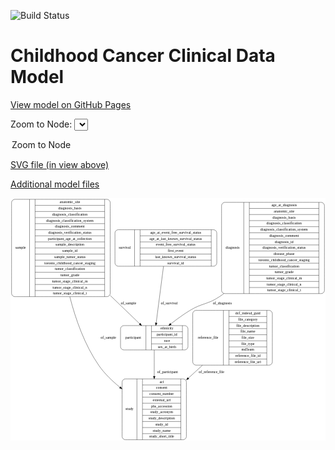 <link rel='stylesheet' href="assets/style.css">
<link rel='stylesheet' href="https://unpkg.com/leaflet@1.5.1/dist/leaflet.css" integrity="sha512-xwE/Az9zrjBIphAcBb3F6JVqxf46+CDLwfLMHloNu6KEQCAWi6HcDUbeOfBIptF7tcCzusKFjFw2yuvEpDL9wQ==" crossorigin="">
<script type="text/javascript" src="https://code.jquery.com/jquery-3.2.1.min.js"></script>
<script type="text/javascript"  src="https://unpkg.com/leaflet@1.5.1/dist/leaflet.js"></script>
<script type="text/javascript" src="assets/actions.js"></script>

![Build Status](https://github.com/CBIIT/c3d-model/actions/workflows/model-test-and-deploy.yml/badge.svg)

# Childhood Cancer Clinical Data Model

[View model on GitHub Pages](https://cbiit.github.io/c3d-model/)


Zoom to Node: <select id="node_select">
  <option value="">Zoom to Node</option>
</select>
<div id="model"></div>

<p>
<a href="./model-desc/c3d-model.svg">SVG file (in view above)</a>
<p>
<a href="./model-desc">Additional model files</a>
<div id='graph' style='display:off;'>
<svg width="1191pt" height="918pt"
 viewBox="0.00 0.00 1191.00 918.00" xmlns="http://www.w3.org/2000/svg" xmlns:xlink="http://www.w3.org/1999/xlink">
<g id="graph0" class="graph" transform="scale(1 1) rotate(0) translate(4 914)">
<title>Perl</title>
<polygon fill="#ffffff" stroke="transparent" points="-4,4 -4,-914 1187,-914 1187,4 -4,4"/>
<!-- study -->
<g id="node1" class="node">
<title>study</title>
<path fill="none" stroke="#000000" d="M430,-.5C430,-.5 649,-.5 649,-.5 655,-.5 661,-6.5 661,-12.5 661,-12.5 661,-218.5 661,-218.5 661,-224.5 655,-230.5 649,-230.5 649,-230.5 430,-230.5 430,-230.5 424,-230.5 418,-224.5 418,-218.5 418,-218.5 418,-12.5 418,-12.5 418,-6.5 424,-.5 430,-.5"/>
<text text-anchor="middle" x="446" y="-111.8" font-family="Times,serif" font-size="14.00" fill="#000000">study</text>
<polyline fill="none" stroke="#000000" points="474,-.5 474,-230.5 "/>
<text text-anchor="middle" x="484.5" y="-111.8" font-family="Times,serif" font-size="14.00" fill="#000000"> </text>
<polyline fill="none" stroke="#000000" points="495,-.5 495,-230.5 "/>
<text text-anchor="middle" x="567.5" y="-215.3" font-family="Times,serif" font-size="14.00" fill="#000000">acl</text>
<polyline fill="none" stroke="#000000" points="495,-207.5 640,-207.5 "/>
<text text-anchor="middle" x="567.5" y="-192.3" font-family="Times,serif" font-size="14.00" fill="#000000">consent</text>
<polyline fill="none" stroke="#000000" points="495,-184.5 640,-184.5 "/>
<text text-anchor="middle" x="567.5" y="-169.3" font-family="Times,serif" font-size="14.00" fill="#000000">consent_number</text>
<polyline fill="none" stroke="#000000" points="495,-161.5 640,-161.5 "/>
<text text-anchor="middle" x="567.5" y="-146.3" font-family="Times,serif" font-size="14.00" fill="#000000">external_url</text>
<polyline fill="none" stroke="#000000" points="495,-138.5 640,-138.5 "/>
<text text-anchor="middle" x="567.5" y="-123.3" font-family="Times,serif" font-size="14.00" fill="#000000">phs_accession</text>
<polyline fill="none" stroke="#000000" points="495,-115.5 640,-115.5 "/>
<text text-anchor="middle" x="567.5" y="-100.3" font-family="Times,serif" font-size="14.00" fill="#000000">study_acronym</text>
<polyline fill="none" stroke="#000000" points="495,-92.5 640,-92.5 "/>
<text text-anchor="middle" x="567.5" y="-77.3" font-family="Times,serif" font-size="14.00" fill="#000000">study_description</text>
<polyline fill="none" stroke="#000000" points="495,-69.5 640,-69.5 "/>
<text text-anchor="middle" x="567.5" y="-54.3" font-family="Times,serif" font-size="14.00" fill="#000000">study_id</text>
<polyline fill="none" stroke="#000000" points="495,-46.5 640,-46.5 "/>
<text text-anchor="middle" x="567.5" y="-31.3" font-family="Times,serif" font-size="14.00" fill="#000000">study_name</text>
<polyline fill="none" stroke="#000000" points="495,-23.5 640,-23.5 "/>
<text text-anchor="middle" x="567.5" y="-8.3" font-family="Times,serif" font-size="14.00" fill="#000000">study_short_title</text>
<polyline fill="none" stroke="#000000" points="640,-.5 640,-230.5 "/>
<text text-anchor="middle" x="650.5" y="-111.8" font-family="Times,serif" font-size="14.00" fill="#000000"> </text>
</g>
<!-- survival -->
<g id="node2" class="node">
<title>survival</title>
<path fill="none" stroke="#000000" d="M403,-656.5C403,-656.5 764,-656.5 764,-656.5 770,-656.5 776,-662.5 776,-668.5 776,-668.5 776,-782.5 776,-782.5 776,-788.5 770,-794.5 764,-794.5 764,-794.5 403,-794.5 403,-794.5 397,-794.5 391,-788.5 391,-782.5 391,-782.5 391,-668.5 391,-668.5 391,-662.5 397,-656.5 403,-656.5"/>
<text text-anchor="middle" x="428" y="-721.8" font-family="Times,serif" font-size="14.00" fill="#000000">survival</text>
<polyline fill="none" stroke="#000000" points="465,-656.5 465,-794.5 "/>
<text text-anchor="middle" x="475.5" y="-721.8" font-family="Times,serif" font-size="14.00" fill="#000000"> </text>
<polyline fill="none" stroke="#000000" points="486,-656.5 486,-794.5 "/>
<text text-anchor="middle" x="620.5" y="-779.3" font-family="Times,serif" font-size="14.00" fill="#000000">age_at_event_free_survival_status</text>
<polyline fill="none" stroke="#000000" points="486,-771.5 755,-771.5 "/>
<text text-anchor="middle" x="620.5" y="-756.3" font-family="Times,serif" font-size="14.00" fill="#000000">age_at_last_known_survival_status</text>
<polyline fill="none" stroke="#000000" points="486,-748.5 755,-748.5 "/>
<text text-anchor="middle" x="620.5" y="-733.3" font-family="Times,serif" font-size="14.00" fill="#000000">event_free_survival_status</text>
<polyline fill="none" stroke="#000000" points="486,-725.5 755,-725.5 "/>
<text text-anchor="middle" x="620.5" y="-710.3" font-family="Times,serif" font-size="14.00" fill="#000000">first_event</text>
<polyline fill="none" stroke="#000000" points="486,-702.5 755,-702.5 "/>
<text text-anchor="middle" x="620.5" y="-687.3" font-family="Times,serif" font-size="14.00" fill="#000000">last_known_survival_status</text>
<polyline fill="none" stroke="#000000" points="486,-679.5 755,-679.5 "/>
<text text-anchor="middle" x="620.5" y="-664.3" font-family="Times,serif" font-size="14.00" fill="#000000">survival_id</text>
<polyline fill="none" stroke="#000000" points="755,-656.5 755,-794.5 "/>
<text text-anchor="middle" x="765.5" y="-721.8" font-family="Times,serif" font-size="14.00" fill="#000000"> </text>
</g>
<!-- participant -->
<g id="node4" class="node">
<title>participant</title>
<path fill="none" stroke="#000000" d="M424,-340C424,-340 655,-340 655,-340 661,-340 667,-346 667,-352 667,-352 667,-420 667,-420 667,-426 661,-432 655,-432 655,-432 424,-432 424,-432 418,-432 412,-426 412,-420 412,-420 412,-352 412,-352 412,-346 418,-340 424,-340"/>
<text text-anchor="middle" x="460" y="-382.3" font-family="Times,serif" font-size="14.00" fill="#000000">participant</text>
<polyline fill="none" stroke="#000000" points="508,-340 508,-432 "/>
<text text-anchor="middle" x="518.5" y="-382.3" font-family="Times,serif" font-size="14.00" fill="#000000"> </text>
<polyline fill="none" stroke="#000000" points="529,-340 529,-432 "/>
<text text-anchor="middle" x="587.5" y="-416.8" font-family="Times,serif" font-size="14.00" fill="#000000">ethnicity</text>
<polyline fill="none" stroke="#000000" points="529,-409 646,-409 "/>
<text text-anchor="middle" x="587.5" y="-393.8" font-family="Times,serif" font-size="14.00" fill="#000000">participant_id</text>
<polyline fill="none" stroke="#000000" points="529,-386 646,-386 "/>
<text text-anchor="middle" x="587.5" y="-370.8" font-family="Times,serif" font-size="14.00" fill="#000000">race</text>
<polyline fill="none" stroke="#000000" points="529,-363 646,-363 "/>
<text text-anchor="middle" x="587.5" y="-347.8" font-family="Times,serif" font-size="14.00" fill="#000000">sex_at_birth</text>
<polyline fill="none" stroke="#000000" points="646,-340 646,-432 "/>
<text text-anchor="middle" x="656.5" y="-382.3" font-family="Times,serif" font-size="14.00" fill="#000000"> </text>
</g>
<!-- survival&#45;&gt;participant -->
<g id="edge4" class="edge">
<title>survival&#45;&gt;participant</title>
<path fill="none" stroke="#000000" d="M574.5429,-656.3879C566.3651,-593.289 554.4243,-501.1547 546.8089,-442.3944"/>
<polygon fill="#000000" stroke="#000000" points="550.242,-441.6519 545.4857,-432.1847 543.3,-442.5517 550.242,-441.6519"/>
<text text-anchor="middle" x="596" y="-511.8" font-family="Times,serif" font-size="14.00" fill="#000000">of_survival</text>
</g>
<!-- sample -->
<g id="node3" class="node">
<title>sample</title>
<path fill="none" stroke="#000000" d="M12,-541.5C12,-541.5 361,-541.5 361,-541.5 367,-541.5 373,-547.5 373,-553.5 373,-553.5 373,-897.5 373,-897.5 373,-903.5 367,-909.5 361,-909.5 361,-909.5 12,-909.5 12,-909.5 6,-909.5 0,-903.5 0,-897.5 0,-897.5 0,-553.5 0,-553.5 0,-547.5 6,-541.5 12,-541.5"/>
<text text-anchor="middle" x="34" y="-721.8" font-family="Times,serif" font-size="14.00" fill="#000000">sample</text>
<polyline fill="none" stroke="#000000" points="68,-541.5 68,-909.5 "/>
<text text-anchor="middle" x="78.5" y="-721.8" font-family="Times,serif" font-size="14.00" fill="#000000"> </text>
<polyline fill="none" stroke="#000000" points="89,-541.5 89,-909.5 "/>
<text text-anchor="middle" x="220.5" y="-894.3" font-family="Times,serif" font-size="14.00" fill="#000000">anatomic_site</text>
<polyline fill="none" stroke="#000000" points="89,-886.5 352,-886.5 "/>
<text text-anchor="middle" x="220.5" y="-871.3" font-family="Times,serif" font-size="14.00" fill="#000000">diagnosis_basis</text>
<polyline fill="none" stroke="#000000" points="89,-863.5 352,-863.5 "/>
<text text-anchor="middle" x="220.5" y="-848.3" font-family="Times,serif" font-size="14.00" fill="#000000">diagnosis_classification</text>
<polyline fill="none" stroke="#000000" points="89,-840.5 352,-840.5 "/>
<text text-anchor="middle" x="220.5" y="-825.3" font-family="Times,serif" font-size="14.00" fill="#000000">diagnosis_classification_system</text>
<polyline fill="none" stroke="#000000" points="89,-817.5 352,-817.5 "/>
<text text-anchor="middle" x="220.5" y="-802.3" font-family="Times,serif" font-size="14.00" fill="#000000">diagnosis_comment</text>
<polyline fill="none" stroke="#000000" points="89,-794.5 352,-794.5 "/>
<text text-anchor="middle" x="220.5" y="-779.3" font-family="Times,serif" font-size="14.00" fill="#000000">diagnosis_verification_status</text>
<polyline fill="none" stroke="#000000" points="89,-771.5 352,-771.5 "/>
<text text-anchor="middle" x="220.5" y="-756.3" font-family="Times,serif" font-size="14.00" fill="#000000">participant_age_at_collection</text>
<polyline fill="none" stroke="#000000" points="89,-748.5 352,-748.5 "/>
<text text-anchor="middle" x="220.5" y="-733.3" font-family="Times,serif" font-size="14.00" fill="#000000">sample_description</text>
<polyline fill="none" stroke="#000000" points="89,-725.5 352,-725.5 "/>
<text text-anchor="middle" x="220.5" y="-710.3" font-family="Times,serif" font-size="14.00" fill="#000000">sample_id</text>
<polyline fill="none" stroke="#000000" points="89,-702.5 352,-702.5 "/>
<text text-anchor="middle" x="220.5" y="-687.3" font-family="Times,serif" font-size="14.00" fill="#000000">sample_tumor_status</text>
<polyline fill="none" stroke="#000000" points="89,-679.5 352,-679.5 "/>
<text text-anchor="middle" x="220.5" y="-664.3" font-family="Times,serif" font-size="14.00" fill="#000000">toronto_childhood_cancer_staging</text>
<polyline fill="none" stroke="#000000" points="89,-656.5 352,-656.5 "/>
<text text-anchor="middle" x="220.5" y="-641.3" font-family="Times,serif" font-size="14.00" fill="#000000">tumor_classification</text>
<polyline fill="none" stroke="#000000" points="89,-633.5 352,-633.5 "/>
<text text-anchor="middle" x="220.5" y="-618.3" font-family="Times,serif" font-size="14.00" fill="#000000">tumor_grade</text>
<polyline fill="none" stroke="#000000" points="89,-610.5 352,-610.5 "/>
<text text-anchor="middle" x="220.5" y="-595.3" font-family="Times,serif" font-size="14.00" fill="#000000">tumor_stage_clinical_m</text>
<polyline fill="none" stroke="#000000" points="89,-587.5 352,-587.5 "/>
<text text-anchor="middle" x="220.5" y="-572.3" font-family="Times,serif" font-size="14.00" fill="#000000">tumor_stage_clinical_n</text>
<polyline fill="none" stroke="#000000" points="89,-564.5 352,-564.5 "/>
<text text-anchor="middle" x="220.5" y="-549.3" font-family="Times,serif" font-size="14.00" fill="#000000">tumor_stage_clinical_t</text>
<polyline fill="none" stroke="#000000" points="352,-541.5 352,-909.5 "/>
<text text-anchor="middle" x="362.5" y="-721.8" font-family="Times,serif" font-size="14.00" fill="#000000"> </text>
</g>
<!-- sample&#45;&gt;study -->
<g id="edge2" class="edge">
<title>sample&#45;&gt;study</title>
<path fill="none" stroke="#000000" d="M220.1954,-541.309C241.8098,-456.9918 276.1502,-358.9583 329.5,-282 351.0957,-250.8478 380.2143,-222.6607 409.8806,-198.7065"/>
<polygon fill="#000000" stroke="#000000" points="412.1854,-201.3457 417.8418,-192.3871 407.8334,-195.863 412.1854,-201.3457"/>
<text text-anchor="middle" x="366" y="-382.3" font-family="Times,serif" font-size="14.00" fill="#000000">of_sample</text>
</g>
<!-- sample&#45;&gt;participant -->
<g id="edge1" class="edge">
<title>sample&#45;&gt;participant</title>
<path fill="none" stroke="#000000" d="M373.0784,-546.0571C413.6763,-507.0117 453.5609,-468.6524 484.1029,-439.2786"/>
<polygon fill="#000000" stroke="#000000" points="486.8798,-441.4638 491.6612,-432.0093 482.0275,-436.4185 486.8798,-441.4638"/>
<text text-anchor="middle" x="442" y="-511.8" font-family="Times,serif" font-size="14.00" fill="#000000">of_sample</text>
</g>
<!-- participant&#45;&gt;study -->
<g id="edge5" class="edge">
<title>participant&#45;&gt;study</title>
<path fill="none" stroke="#000000" d="M539.5,-339.8067C539.5,-312.4079 539.5,-276.2314 539.5,-240.9491"/>
<polygon fill="#000000" stroke="#000000" points="543.0001,-240.5361 539.5,-230.5362 536.0001,-240.5362 543.0001,-240.5361"/>
<text text-anchor="middle" x="590" y="-252.8" font-family="Times,serif" font-size="14.00" fill="#000000">of_participant</text>
</g>
<!-- reference_file -->
<g id="node5" class="node">
<title>reference_file</title>
<path fill="none" stroke="#000000" d="M697,-282.5C697,-282.5 974,-282.5 974,-282.5 980,-282.5 986,-288.5 986,-294.5 986,-294.5 986,-477.5 986,-477.5 986,-483.5 980,-489.5 974,-489.5 974,-489.5 697,-489.5 697,-489.5 691,-489.5 685,-483.5 685,-477.5 685,-477.5 685,-294.5 685,-294.5 685,-288.5 691,-282.5 697,-282.5"/>
<text text-anchor="middle" x="743" y="-382.3" font-family="Times,serif" font-size="14.00" fill="#000000">reference_file</text>
<polyline fill="none" stroke="#000000" points="801,-282.5 801,-489.5 "/>
<text text-anchor="middle" x="811.5" y="-382.3" font-family="Times,serif" font-size="14.00" fill="#000000"> </text>
<polyline fill="none" stroke="#000000" points="822,-282.5 822,-489.5 "/>
<text text-anchor="middle" x="893.5" y="-474.3" font-family="Times,serif" font-size="14.00" fill="#000000">dcf_indexd_guid</text>
<polyline fill="none" stroke="#000000" points="822,-466.5 965,-466.5 "/>
<text text-anchor="middle" x="893.5" y="-451.3" font-family="Times,serif" font-size="14.00" fill="#000000">file_category</text>
<polyline fill="none" stroke="#000000" points="822,-443.5 965,-443.5 "/>
<text text-anchor="middle" x="893.5" y="-428.3" font-family="Times,serif" font-size="14.00" fill="#000000">file_description</text>
<polyline fill="none" stroke="#000000" points="822,-420.5 965,-420.5 "/>
<text text-anchor="middle" x="893.5" y="-405.3" font-family="Times,serif" font-size="14.00" fill="#000000">file_name</text>
<polyline fill="none" stroke="#000000" points="822,-397.5 965,-397.5 "/>
<text text-anchor="middle" x="893.5" y="-382.3" font-family="Times,serif" font-size="14.00" fill="#000000">file_size</text>
<polyline fill="none" stroke="#000000" points="822,-374.5 965,-374.5 "/>
<text text-anchor="middle" x="893.5" y="-359.3" font-family="Times,serif" font-size="14.00" fill="#000000">file_type</text>
<polyline fill="none" stroke="#000000" points="822,-351.5 965,-351.5 "/>
<text text-anchor="middle" x="893.5" y="-336.3" font-family="Times,serif" font-size="14.00" fill="#000000">md5sum</text>
<polyline fill="none" stroke="#000000" points="822,-328.5 965,-328.5 "/>
<text text-anchor="middle" x="893.5" y="-313.3" font-family="Times,serif" font-size="14.00" fill="#000000">reference_file_id</text>
<polyline fill="none" stroke="#000000" points="822,-305.5 965,-305.5 "/>
<text text-anchor="middle" x="893.5" y="-290.3" font-family="Times,serif" font-size="14.00" fill="#000000">reference_file_url</text>
<polyline fill="none" stroke="#000000" points="965,-282.5 965,-489.5 "/>
<text text-anchor="middle" x="975.5" y="-382.3" font-family="Times,serif" font-size="14.00" fill="#000000"> </text>
</g>
<!-- reference_file&#45;&gt;study -->
<g id="edge6" class="edge">
<title>reference_file&#45;&gt;study</title>
<path fill="none" stroke="#000000" d="M721.9052,-282.1912C704.5013,-266.2867 686.4254,-249.768 668.7143,-233.5827"/>
<polygon fill="#000000" stroke="#000000" points="670.8922,-230.8316 661.1492,-226.6693 666.17,-235.9989 670.8922,-230.8316"/>
<text text-anchor="middle" x="756" y="-252.8" font-family="Times,serif" font-size="14.00" fill="#000000">of_reference_file</text>
</g>
<!-- diagnosis -->
<g id="node6" class="node">
<title>diagnosis</title>
<path fill="none" stroke="#000000" d="M806,-553C806,-553 1171,-553 1171,-553 1177,-553 1183,-559 1183,-565 1183,-565 1183,-886 1183,-886 1183,-892 1177,-898 1171,-898 1171,-898 806,-898 806,-898 800,-898 794,-892 794,-886 794,-886 794,-565 794,-565 794,-559 800,-553 806,-553"/>
<text text-anchor="middle" x="836" y="-721.8" font-family="Times,serif" font-size="14.00" fill="#000000">diagnosis</text>
<polyline fill="none" stroke="#000000" points="878,-553 878,-898 "/>
<text text-anchor="middle" x="888.5" y="-721.8" font-family="Times,serif" font-size="14.00" fill="#000000"> </text>
<polyline fill="none" stroke="#000000" points="899,-553 899,-898 "/>
<text text-anchor="middle" x="1030.5" y="-882.8" font-family="Times,serif" font-size="14.00" fill="#000000">age_at_diagnosis</text>
<polyline fill="none" stroke="#000000" points="899,-875 1162,-875 "/>
<text text-anchor="middle" x="1030.5" y="-859.8" font-family="Times,serif" font-size="14.00" fill="#000000">anatomic_site</text>
<polyline fill="none" stroke="#000000" points="899,-852 1162,-852 "/>
<text text-anchor="middle" x="1030.5" y="-836.8" font-family="Times,serif" font-size="14.00" fill="#000000">diagnosis_basis</text>
<polyline fill="none" stroke="#000000" points="899,-829 1162,-829 "/>
<text text-anchor="middle" x="1030.5" y="-813.8" font-family="Times,serif" font-size="14.00" fill="#000000">diagnosis_classification</text>
<polyline fill="none" stroke="#000000" points="899,-806 1162,-806 "/>
<text text-anchor="middle" x="1030.5" y="-790.8" font-family="Times,serif" font-size="14.00" fill="#000000">diagnosis_classification_system</text>
<polyline fill="none" stroke="#000000" points="899,-783 1162,-783 "/>
<text text-anchor="middle" x="1030.5" y="-767.8" font-family="Times,serif" font-size="14.00" fill="#000000">diagnosis_comment</text>
<polyline fill="none" stroke="#000000" points="899,-760 1162,-760 "/>
<text text-anchor="middle" x="1030.5" y="-744.8" font-family="Times,serif" font-size="14.00" fill="#000000">diagnosis_id</text>
<polyline fill="none" stroke="#000000" points="899,-737 1162,-737 "/>
<text text-anchor="middle" x="1030.5" y="-721.8" font-family="Times,serif" font-size="14.00" fill="#000000">diagnosis_verification_status</text>
<polyline fill="none" stroke="#000000" points="899,-714 1162,-714 "/>
<text text-anchor="middle" x="1030.5" y="-698.8" font-family="Times,serif" font-size="14.00" fill="#000000">disease_phase</text>
<polyline fill="none" stroke="#000000" points="899,-691 1162,-691 "/>
<text text-anchor="middle" x="1030.5" y="-675.8" font-family="Times,serif" font-size="14.00" fill="#000000">toronto_childhood_cancer_staging</text>
<polyline fill="none" stroke="#000000" points="899,-668 1162,-668 "/>
<text text-anchor="middle" x="1030.5" y="-652.8" font-family="Times,serif" font-size="14.00" fill="#000000">tumor_classification</text>
<polyline fill="none" stroke="#000000" points="899,-645 1162,-645 "/>
<text text-anchor="middle" x="1030.5" y="-629.8" font-family="Times,serif" font-size="14.00" fill="#000000">tumor_grade</text>
<polyline fill="none" stroke="#000000" points="899,-622 1162,-622 "/>
<text text-anchor="middle" x="1030.5" y="-606.8" font-family="Times,serif" font-size="14.00" fill="#000000">tumor_stage_clinical_m</text>
<polyline fill="none" stroke="#000000" points="899,-599 1162,-599 "/>
<text text-anchor="middle" x="1030.5" y="-583.8" font-family="Times,serif" font-size="14.00" fill="#000000">tumor_stage_clinical_n</text>
<polyline fill="none" stroke="#000000" points="899,-576 1162,-576 "/>
<text text-anchor="middle" x="1030.5" y="-560.8" font-family="Times,serif" font-size="14.00" fill="#000000">tumor_stage_clinical_t</text>
<polyline fill="none" stroke="#000000" points="1162,-553 1162,-898 "/>
<text text-anchor="middle" x="1172.5" y="-721.8" font-family="Times,serif" font-size="14.00" fill="#000000"> </text>
</g>
<!-- diagnosis&#45;&gt;participant -->
<g id="edge3" class="edge">
<title>diagnosis&#45;&gt;participant</title>
<path fill="none" stroke="#000000" d="M802.7412,-552.9032C797.0069,-548.7963 791.2537,-544.8185 785.5,-541 740.6003,-511.2021 721.6231,-517.8669 675.5,-490 650.4629,-474.8729 624.5768,-456.0067 602.1947,-438.5117"/>
<polygon fill="#000000" stroke="#000000" points="604.1341,-435.5837 594.1153,-432.1377 599.7984,-441.0793 604.1341,-435.5837"/>
<text text-anchor="middle" x="797" y="-511.8" font-family="Times,serif" font-size="14.00" fill="#000000">of_diagnosis</text>
</g>
</g>
</svg>
</div>
